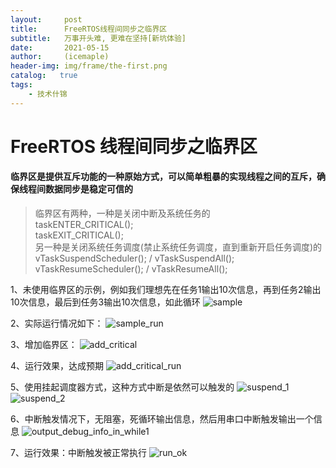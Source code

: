 ```yaml
---
layout:     post
title:      FreeRTOS线程间同步之临界区
subtitle:   万事开头难, 更难在坚持[新坑体验]
date:       2021-05-15
author:     (icemaple)
header-img: img/frame/the-first.png
catalog:   true
tags:
    - 技术什锦
---
```

# FreeRTOS 线程间同步之临界区
#### 临界区是提供互斥功能的一种原始方式，可以简单粗暴的实现线程之间的互斥，确保线程间数据同步是稳定可信的
> 临界区有两种，一种是关闭中断及系统任务的  
taskENTER_CRITICAL();  
taskEXIT_CRITICAL();  
另一种是关闭系统任务调度(禁止系统任务调度，直到重新开启任务调度)的  
vTaskSuspendScheduler();  / vTaskSuspendAll();  
vTaskResumeScheduler(); / vTaskResumeAll();  


1、未使用临界区的示例，例如我们理想先在任务1输出10次信息，再到任务2输出10次信息，最后到任务3输出10次信息，如此循环
![sample](/img/frame/freertos/chapter3-thread-sync/critical/FRTOS-3-critical-1-sample-demo.png)  

2、实际运行情况如下：
![sample_run](/img/frame/freertos/chapter3-thread-sync/critical/FRTOS-3-critical-2-sample-demo-run.png)  

3、增加临界区：
![add_critical](/img/frame/freertos/chapter3-thread-sync/critical/FRTOS-3-critical-3-sample-demo-add-critical.png)  

4、运行效果，达成预期
![add_critical_run](/img/frame/freertos/chapter3-thread-sync/critical/FRTOS-3-critical-4-sample-demo-add-critical-run.png)  

5、使用挂起调度器方式，这种方式中断是依然可以触发的
![suspend_1](/img/frame/freertos/chapter3-thread-sync/critical/FRTOS-3-critical-5-sample-demo-suspend-1.png)  
![suspend_2](/img/frame/freertos/chapter3-thread-sync/critical/FRTOS-3-critical-5-sample-demo-suspend-2.png)  

6、中断触发情况下，无阻塞，死循环输出信息，然后用串口中断触发输出一个信息
![output_debug_info_in_while1](/img/frame/freertos/chapter3-thread-sync/critical/FRTOS-3-critical-6-sample-demo-suspend-run.png)  

7、运行效果：中断触发被正常执行
![run_ok](/img/frame/freertos/chapter3-thread-sync/critical/FRTOS-3-critical-7-sample-demo-suspend-run.png)  


